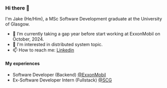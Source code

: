 ### Hi there 👋

I'm Jake (He/Him), a MSc Software Development graduate at the University of Glasgow.

- 🌱 I’m currently taking a gap year before start working at ExxonMobil on October, 2024.
- 🧐 I'm interested in distributed system topic.
- 📫 How to reach me: [Linkedin](https://www.linkedin.com/in/tontosirikul/)

#### My experiences
* Software Developer (Backend) [@ExxonMobil](https://corporate.exxonmobil.com/who-we-are)
* Ex-Software Developer Intern (Fullstack) [@SCG](https://www.scg.com/en/01corporate_profile/)

<!--
**tontosirikul/tontosirikul** is a ✨ _special_ ✨ repository because its `README.md` (this file) appears on your GitHub profile.

Here are some ideas to get you started:

- 🔭 I’m currently working on ...
- 🌱 I’m currently learning ...
- 👯 I’m looking to collaborate on ...
- 🤔 I’m looking for help with ...
- 💬 Ask me about ...
- 📫 How to reach me: ...
- 😄 Pronouns: ...
- ⚡ Fun fact: ...
-->
